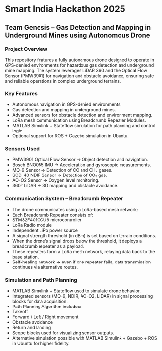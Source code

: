 # Smart India Hackathon 2025
## Team Genesis – Gas Detection and Mapping in Underground Mines using Autonomous Drone

### Project Overview
This repository features a fully autonomous drone designed to operate in GPS-denied environments for hazardous gas detection and underground mine mapping.
The system leverages LiDAR 360 and the Optical Flow Sensor (PMW3901) for navigation and obstacle avoidance, ensuring safe and reliable operations in complex underground terrains.

### Key Features
- Autonomous navigation in GPS-denied environments.
- Gas detection and mapping in underground mines.
- Advanced sensors for obstacle detection and environment mapping.
- LoRa mesh communication using Breadcrumb Repeater Modules.
- MATLAB Simulink + Stateflow simulation for path planning and control logic.
- Optional support for ROS + Gazebo simulation in Ubuntu.

###  Sensors Used
- PMW3901 Optical Flow Sensor → Object detection and navigation.
- Bosch BNO055 IMU → Acceleration and gyroscopic measurements.
- MQ-9 Sensor → Detection of CO and CH₄ gases.
- SCD-40 NDIR Sensor → Detection of CO₂ gas.
- AO-O2 Sensor → Oxygen level monitoring.
- 360° LiDAR → 3D mapping and obstacle avoidance.

### Communication System – Breadcrumb Repeater
- The drone communicates using a LoRa-based mesh network:
- Each Breadcrumb Repeater consists of:
- STM32F401CCU6 microcontroller
- LoRa Radio module
- Independent LiPo power source
- A signal strength threshold (in dBm) is set based on terrain conditions.
- When the drone’s signal drops below the threshold, it deploys a breadcrumb repeater as a payload.
- These repeaters form a LoRa mesh network, relaying data back to the base station.
- Self-healing network → even if one repeater fails, data transmission continues via alternative routes.

### Simulation and Path Planning
- MATLAB Simulink + Stateflow used to simulate drone behavior.
- Integrated sensors (MQ-9, NDIR, AO-O2, LiDAR) in signal processing blocks for data acquisition.
- Path Planning Algorithm includes:
- Takeoff
- Forward / Left / Right movement
- Obstacle avoidance
- Return and landing
- Scope blocks used for visualizing sensor outputs.
- Alternative simulation possible with MATLAB Simulink + Gazebo + ROS in Ubuntu for higher fidelity.
